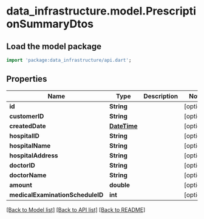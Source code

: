 # data_infrastructure.model.PrescriptionSummaryDtos

## Load the model package
```dart
import 'package:data_infrastructure/api.dart';
```

## Properties
Name | Type | Description | Notes
------------ | ------------- | ------------- | -------------
**id** | **String** |  | [optional] 
**customerID** | **String** |  | [optional] 
**createdDate** | [**DateTime**](DateTime.md) |  | [optional] 
**hospitalID** | **String** |  | [optional] 
**hospitalName** | **String** |  | [optional] 
**hospitalAddress** | **String** |  | [optional] 
**doctorID** | **String** |  | [optional] 
**doctorName** | **String** |  | [optional] 
**amount** | **double** |  | [optional] 
**medicalExaminationScheduleID** | **int** |  | [optional] 

[[Back to Model list]](../README.md#documentation-for-models) [[Back to API list]](../README.md#documentation-for-api-endpoints) [[Back to README]](../README.md)


